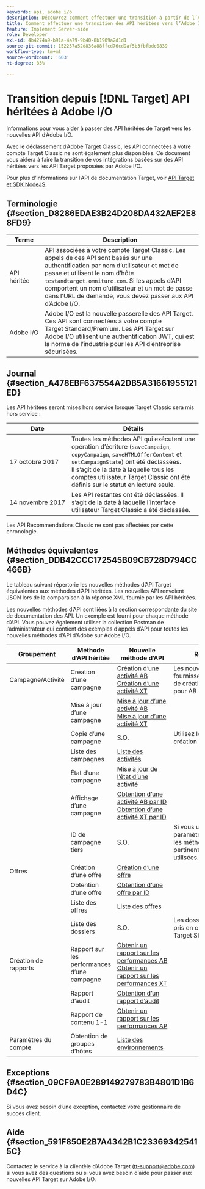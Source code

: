 ```yaml
---
keywords: api, adobe i/o
description: Découvrez comment effectuer une transition à partir de l’Adobe [!DNL Target] API héritées classiques aux nouvelles API sur Adobe I/O.
title: Comment effectuer une transition des API héritées vers l’Adobe I/O ?
feature: Implement Server-side
role: Developer
exl-id: 4b4274a9-b91a-4a79-9b40-8b1909a2d1d1
source-git-commit: 152257a52d836a88ffcd76cd9af5b3fbfbdc0839
workflow-type: tm+mt
source-wordcount: '603'
ht-degree: 83%

---
```


# Transition depuis [!DNL Target] API héritées à Adobe I/O

Informations pour vous aider à passer des API héritées de Target vers les nouvelles API d’Adobe I/O.

Avec le déclassement d’Adobe Target Classic, les API connectées à votre compte Target Classic ne sont également plus disponibles. Ce document vous aidera à faire la transition de vos intégrations basées sur des API héritées vers les API Target proposées par Adobe I/O.

Pour plus d’informations sur l’API de documentation Target, voir [API Target et SDK NodeJS](/help/main/c-implementing-target/c-api-and-sdk-overview/api-and-sdk-overview.md#concept_5718EC1FF2ED4436935D0BCCD7AA29A6).

## Terminologie  {#section_D8286EDAE3B24D208DA432AEF2E88FD9}

| Terme | Description |
|--- |--- |
| API héritée | API associées à votre compte Target Classic. Les appels de ces API sont basés sur une authentification par nom d’utilisateur et mot de passe et utilisent le nom d’hôte `testandtarget.omniture.com`. Si les appels d’API comportent un nom d’utilisateur et un mot de passe dans l’URL de demande, vous devez passer aux API d’Adobe I/O. |
| Adobe I/O | Adobe I/O est la nouvelle passerelle des API Target. Ces API sont connectées à votre compte Target Standard/Premium. Les API Target sur Adobe I/O utilisent une authentification JWT, qui est la norme de l’industrie pour les API d’entreprise sécurisées. |

## Journal {#section_A478EBF637554A2DB5A31661955121ED}

Les API héritées seront mises hors service lorsque Target Classic sera mis hors service :

| Date | Détails |
|--- |--- |
| 17 octobre 2017 | Toutes les méthodes API qui exécutent une opération d’écriture (`saveCampaign`, `copyCampaign`, `saveHTMLOfferContent` et `setCampaignState`) ont été déclassées.<br>Il s’agit de la date à laquelle tous les comptes utilisateur Target Classic ont été définis sur le statut en lecture seule. |
| 14 novembre 2017 | Les API restantes ont été déclassées. Il s’agit de la date à laquelle l’interface utilisateur Target Classic a été déclassée. |

Les API Recommendations Classic ne sont pas affectées par cette chronologie.

## Méthodes équivalentes {#section_DDB42CCC172545B09CB728D794CC466B}

Le tableau suivant répertorie les nouvelles méthodes d’API Target équivalentes aux méthodes d’API héritées. Les nouvelles API renvoient JSON lors de la comparaison à la réponse XML fournie par les API héritées.

Les nouvelles méthodes d’API sont liées à la section correspondante du site de documentation des API. Un exemple est fourni pour chaque méthode d’API. Vous pouvez également utiliser la collection Postman de l’administrateur qui contient des exemples d’appels d’API pour toutes les nouvelles méthodes d’API d’Adobe sur Adobe I/O.

| Groupement | Méthode d’API héritée | Nouvelle méthode d’API | Remarques |
|--- |--- |--- |--- |
| Campagne/Activité | Création d’une campagne | [Création d’une activité AB](https://developers.adobetarget.com/api/#create-ab-activity)<br>[Création d’une activité XT](https://developers.adobetarget.com/api/#create-xt-activity) | Les nouvelles API fournissent des méthodes de création distinctes pour AB et XT. |
|  | Mise à jour d’une campagne | [Mise à jour d’une activité AB](https://developers.adobetarget.com/api/#update-ab-activity)<br>[Mise à jour d’une activité XT](https://developers.adobetarget.com/api/#update-xt-activity) |  |
|  | Copie d’une campagne | S.O. | Utilisez les API de création d’activités. |
|  | Liste des campagnes | [Liste des activités](https://developers.adobetarget.com/api/#list-activities) |  |
|  | État d’une campagne | [Mise à jour de l’état d’une activité](https://developers.adobetarget.com/api/#update-activity-state) |  |
|  | Affichage d’une campagne | [Obtention d’une activité AB par ID](https://developers.adobetarget.com/api/#get-ab-activity-by-id)<br>[Obtention d’une activité XT par ID](https://developers.adobetarget.com/api/#get-xt-activity-by-id) |  |
|  | ID de campagne tiers | S.O. | Si vous utilisez un paramètre thirdpartyID, les méthodes d’activité pertinentes peuvent être utilisées. |
| Offres | Création d’une offre | [Création d’une offre](https://developers.adobetarget.com/api/#create-offer) |  |
|  | Obtention d’une offre | [Obtention d’une offre par ID](https://developers.adobetarget.com/api/#get-offer-by-id) |  |
|  | Liste des offres | [Liste des offres](https://developers.adobetarget.com/api/#list-offers) |  |
|  | Liste des dossiers | S.O. | Les dossiers ne sont pas pris en charge dans Target Standard/Premium. |
| Création de rapports | Rapport sur les performances d’une campagne | [Obtenir un rapport sur les performances AB](https://developers.adobetarget.com/api/#get-ab-performance-report)<br>[Obtenir un rapport sur les performances XT](https://developers.adobetarget.com/api/#get-xt-performance-report) |  |
|  | Rapport d’audit | [Obtention d’un rapport d’audit](https://developers.adobetarget.com/api/#get-audit-report) |  |
|  | Rapport de contenu 1-1 | [Obtenir un rapport sur les performances AP](https://developers.adobetarget.com/api/#get-ap-activity-performance-report) |  |
| Paramètres du compte | Obtention de groupes d’hôtes | [Liste des environnements](https://developers.adobetarget.com/api/#list-environments) |  |

## Exceptions {#section_09CF9A0E289149279783B4801D1B6D4C}

Si vous avez besoin d’une exception, contactez votre gestionnaire de succès client.

## Aide {#section_591F850E2B7A4342B1C233693425415C}

Contactez le service à la clientèle d’Adobe Target (tt-support@adobe.com) si vous avez des questions ou si vous avez besoin d’aide pour passer aux nouvelles API Target sur Adobe I/O.
